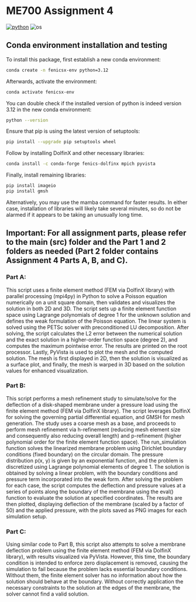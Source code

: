 # ME700 Assignment 4

[![python](https://img.shields.io/badge/python-3.12-blue.svg)](https://www.python.org/)
![os](https://img.shields.io/badge/os-ubuntu%20|%20macos%20|%20windows-blue.svg)

## Conda environment installation and testing

To install this package, first establish a new conda environment:
```bash
conda create -n fenicsx-env python=3.12
```
Afterwards, activate the environment:
```bash
conda activate fenicsx-env
```

You can double check if the installed version of python is indeed version 3.12 in the new conda environment:
```bash
python --version
```

Ensure that pip is using the latest version of setuptools:
```bash
pip install --upgrade pip setuptools wheel
```

Follow by installing DolfinX and other necessary libraries:
```bash
conda install -c conda-forge fenics-dolfinx mpich pyvista
```

Finally, install remaining libraries:
```bash
pip install imageio
pip install gmsh
```

Alternatively, you may use the mamba command for faster results. In either case, installation of libraries will likely take several minutes, so do not be alarmed if it appears to be taking an unusually long time.

## Important: For all assignment parts, please refer to the main (src) folder and the Part 1 and 2 folders as needed (Part 2 folder contains Assignment 4 Parts A, B, and C).

### Part A:

This script uses a finite element method (FEM via DolfinX library) with parallel processing (mpi4py) in Python to solve a Poisson equation numerically on a unit square domain, then validates and visualizes the solution in both 2D and 3D. The script sets up a finite element function space using Lagrange polynomials of degree 1 for the unknown solution and defines the weak formulation of the Poisson equation. The linear system is solved using the PETSc solver with preconditioned LU decomposition. After solving, the script calculates the L2 error between the numerical solution and the exact solution in a higher-order function space (degree 2), and computes the maximum pointwise error. The results are printed on the root processor. Lastly, PyVista is used to plot the mesh and the computed solution. The mesh is first displayed in 2D, then the solution is visualized as a surface plot, and finally, the mesh is warped in 3D based on the solution values for enhanced visualization.

### Part B:

This script performs a mesh refinement study to simulate/solve for the deflection of a disk-shaped membrane under a pressure load using the finite element method (FEM via DolfinX library). The script leverages DolfinX for solving the governing partial differential equation, and GMSH for mesh generation. The study uses a coarse mesh as a base, and proceeds to perform mesh refinement via h-refinement (reducing mesh element size and consequently also reducing overall length) and p-refinement (higher polynomial order for the finite element function space).
The run_simulation function solves the linearized membrane problem using Dirichlet boundary conditions (fixed boundary) on the circular domain. The pressure distribution p(x, y) is given by an exponential function, and the problem is discretized using Lagrange polynomial elements of degree 1. The solution is obtained by solving a linear problem, with the boundary conditions and pressure term incorporated into the weak form. After solving the problem for each case, the script computes the deflection and pressure values at a series of points along the boundary of the membrane using the eval() function to evaluate the solution at specified coordinates. The results are then plotted, displaying deflection of the membrane (scaled by a factor of 50) and the applied pressure, with the plots saved as PNG images for each simulation setup.

### Part C:

Using similar code to Part B, this script also attempts to solve a membrane deflection problem using the finite element method (FEM via DolfinX library), with results visualized via PyVista. However, this time, the boundary condition is intended to enforce zero displacement is removed, causing the simulation to fail because the problem lacks essential boundary conditions. Without them, the finite element solver has no information about how the solution should behave at the boundary. Without correctly application the necessary constraints to the solution at the edges of the membrane, the solver cannot find a valid solution.
